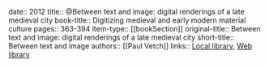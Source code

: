 date:: 2012
title:: @Between text and image: digital renderings of a late medieval city
book-title:: Digitizing medieval and early modern material culture
pages:: 363-394
item-type:: [[bookSection]]
original-title:: Between text and image: digital renderings of a late medieval city
short-title:: Between text and image
authors:: [[Paul Vetch]]
links:: [Local library](zotero://select/groups/2386895/items/HHF8QIJY), [Web library](https://www.zotero.org/groups/2386895/items/HHF8QIJY)
